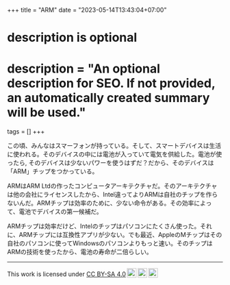 +++
title = "ARM"
date = "2023-05-14T13:43:04+07:00"
#
# description is optional
#
# description = "An optional description for SEO. If not provided, an automatically created summary will be used."

tags = []
+++

この頃、みんなはスマーフォンが持っている。そして、スマートデバイスは生活に使われる。そのデバイスの中には電池が入っていて電気を供給した。電池が使ったら,
そのデバイスは少ないパワーを使うはずだ？だから、そのデバイスは「ARM」チップをつかっている。

ARMはARM Ltdの作ったコンピュータアーキテクチャだ。そのアーキテクチャは他の会社にライセンスしたから、Intel違ってよりARMは自社のチップを作らないんだ。ARMチップは効率のために、少ない命令がある。その効率によって、電池でデバイスの第一候補だ。

ARMチップは効率だけど、Intelのチップはパソコンにたくさん使った。それに、ARMチップには互換性アプリが少ない。でも最近、AppleのMチップはその自社のパソコンに使ってWindowsのパソコンよりもっと速い。そのチップはARMの技術を使ったから、電池の寿命が二倍らしい。

---

 <p xmlns:cc="http://creativecommons.org/ns#" >This work is licensed under <a href="http://creativecommons.org/licenses/by-sa/4.0/?ref=chooser-v1" target="_blank" rel="license noopener noreferrer" style="display:inline-block;">CC BY-SA 4.0<img style="height:22px!important;margin-left:3px;vertical-align:text-bottom;" src="https://mirrors.creativecommons.org/presskit/icons/cc.svg?ref=chooser-v1"><img style="height:22px!important;margin-left:3px;vertical-align:text-bottom;" src="https://mirrors.creativecommons.org/presskit/icons/by.svg?ref=chooser-v1"><img style="height:22px!important;margin-left:3px;vertical-align:text-bottom;" src="https://mirrors.creativecommons.org/presskit/icons/sa.svg?ref=chooser-v1"></a></p> 
